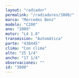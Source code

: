 ```yaml
---
layout: "radiador"
permalink: "/radiadores/3800/"
marca: "Mercedes Benz"
modelo: "C200"
ano: "2009"
motor: "L4 1.8"
transmision: "Automática"
parte: "438445"
clima: "Con clima"
alto: "25 1/4"
ancho: "17 1/4"
observaciones: ""
id: "3800"
---
```


